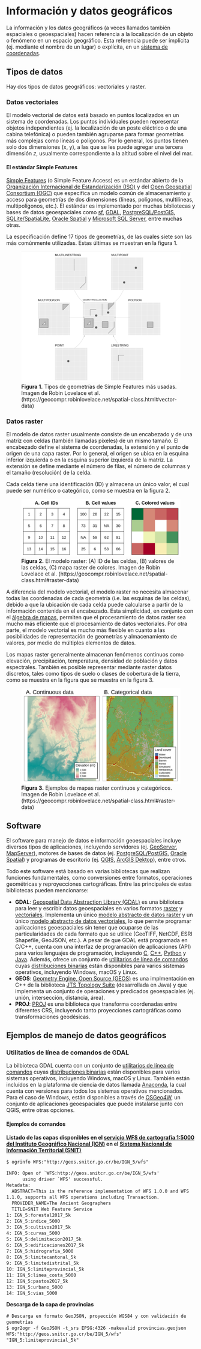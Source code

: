 # Información y datos geográficos

La información y los datos geográficos (a veces llamados también espaciales o geoespaciales) hacen referencia a la localización de un objeto o fenómeno en un espacio geográfico. Esta referencia puede ser implícita (ej. mediante el nombre de un lugar) o explícita, en un [sistema de coordenadas](https://en.wikipedia.org/wiki/Geographic_coordinate_system).

## Tipos de datos

Hay dos tipos de datos geográficos: vectoriales y raster.

### Datos vectoriales
El modelo vectorial de datos está basado en puntos localizados en un sistema de coordenadas. Los puntos individuales pueden representar objetos independientes (ej. la localización de un poste eléctrico o de una cabina telefónica) o pueden también agruparse para formar geometrías más complejas como líneas o polígonos. Por lo general, los puntos tienen solo dos dimensiones (x, y), a las que se les puede agregar una tercera dimensión _z_, usualmente correspondiente a la altitud sobre el nivel del mar.

#### El estándar Simple Features
[Simple Features](https://www.ogc.org/standards/sfa) (o Simple Feature Access) es un estándar abierto de la [Organización Internacional de Estandarización (ISO)](https://iso.org/) y del [Open Geospatial Consortium (OGC)](https://www.ogc.org/) que especifica un modelo común de almacenamiento y acceso para geometrías de dos dimensiones (líneas, polígonos, multilíneas, multipolígonos, etc.). El estándar es implementado por muchas bibliotecas y bases de datos geoespaciales como [sf](https://cran.r-project.org/web/packages/sf/index.html), [GDAL](https://gdal.org/), [PostgreSQL/PostGIS](https://en.wikipedia.org/wiki/PostGIS), [SQLite/SpatiaLite](https://www.gaia-gis.it/fossil/libspatialite/), [Oracle Spatial](https://www.oracle.com/database/technologies/spatialandgraph.html) y [Microsoft SQL Server](https://www.microsoft.com/en-us/sql-server/), entre muchas otras.

La especificación define 17 tipos de geometrías, de las cuales siete son las más comúnmente utilizadas. Estas últimas se muestran en la figura 1.

<figure>
  <img src="img/sf_types.png" alt="Tipos de geometrías de Simple Features más usadas">
  <figcaption><strong>Figura 1.</strong> Tipos de geometrías de Simple Features más usadas. Imagen de Robin Lovelace et al. (https://geocompr.robinlovelace.net/spatial-class.html#vector-data)</figcaption>
</figure>

### Datos raster
El modelo de datos raster usualmente consiste de un encabezado y de una matriz con celdas (también llamadas pixeles) de un mismo tamaño. El encabezado define el sistema de coordenadas, la extensión y el punto de origen de una capa raster. Por lo general, el origen se ubica en la esquina inferior izquierda o en la esquina superior izquierda de la matriz. La extensión se define mediante el número de filas, el número de columnas y el tamaño (resolución) de la celda.

Cada celda tiene una identificación (ID) y almacena un único valor, el cual puede ser numérico o categórico, como se muestra en la figura 2. 

<figure>
  <img src="img/modelo_raster.png" alt="El modelo raster: (A) ID de las celdas, (B) valores de las celdas, (C) mapa raster de colores">
  <figcaption><strong>Figura 2.</strong> El modelo raster: (A) ID de las celdas, (B) valores de las celdas, (C) mapa raster de colores. Imagen de Robin Lovelace et al. (https://geocompr.robinlovelace.net/spatial-class.html#raster-data)</figcaption>
</figure>
<p>

A diferencia del modelo vectorial, el modelo raster no necesita almacenar todas las coordenadas de cada geometría (i.e. las esquinas de las celdas), debido a que la ubicación de cada celda puede calcularse a partir de la información contenida en el encabezado. Esta simplicidad, en conjunto con el [álgebra de mapas](https://en.wikipedia.org/wiki/Map_algebra), permiten que el procesamiento de datos raster sea mucho más eficiente que el procesamiento de datos vectoriales. Por otra parte, el modelo vectorial es mucho más flexible en cuanto a las posibilidades de representación de geometrías y almacenamiento de valores, por medio de múltiples elementos de datos.

Los mapas raster generalmente almacenan fenómenos continuos como elevación, precipitación, temperatura, densidad de población y datos espectrales. También es posible representar mediante raster datos discretos, tales como tipos de suelo o clases de cobertura de la tierra, como se muestra en la figura que se muestra en la figura 3.

<figure>
  <img src="img/raster_continuo_categorico.png" alt="Ejemplos de mapas raster continuos y categóricos">
  <figcaption><strong>Figura 3.</strong> Ejemplos de mapas raster continuos y categóricos. Imagen de Robin Lovelace et al. (https://geocompr.robinlovelace.net/spatial-class.html#raster-data)</figcaption>
</figure>

## Software
El software para manejo de datos e información geoespaciales incluye diversos tipos de aplicaciones, incluyendo servidores (ej. [GeoServer](http://geoserver.org/), [MapServer](https://mapserver.org/)), motores de bases de datos (ej. [PostgreSQL/PostGIS](https://postgis.net/), [Oracle Spatial](https://www.oracle.com/database/technologies/spatialandgraph/spatial-features.html)) y programas de escritorio (ej. [QGIS](https://www.qgis.org/), [ArcGIS Dektop](https://desktop.arcgis.com/)), entre otros.

Todo este software está basado en varias bibliotecas que realizan funciones fundamentales, como conversiones entre formatos, operaciones geométricas y reproyecciones cartográficas. Entre las principales de estas bibliotecas pueden mencionarse:

* **GDAL**: [Geospatial Data Abstraction Library (GDAL)](https://gdal.org/) es una biblioteca para leer y escribir datos geoespaciales en varios formatos [raster](https://gdal.org/drivers/raster/) y [vectoriales](https://gdal.org/drivers/vector/). Implementa un único [modelo abstracto de datos raster](https://gdal.org/user/raster_data_model.html) y un único [modelo abstracto de datos vectoriales](https://gdal.org/user/vector_data_model.html), lo que permite programar aplicaciones geoespaciales sin tener que ocuparse de las particularidades de cada formato que se utilice (GeoTIFF, NetCDF, ESRI Shapefile, GeoJSON, etc.). A pesar de que GDAL está programada en C/C++, cuenta con una interfaz de programación de aplicaciones (API) para varios lenguajes de programación, incluyendo [C](https://gdal.org/api/index.html#c-api), [C++](https://gdal.org/api/index.html#id3), [Python](https://gdal.org/python/index.html) y [Java](https://gdal.org/java/overview-summary.html). Además, ofrece un conjunto de [utilitarios de línea de comandos](https://gdal.org/programs/) cuyas [distribuciones binarias](https://gdal.org/download.html#binaries) están disponibles para varios sistemas operativos, incluyendo Windows, macOS y Linux.
* **GEOS**: [Geometry Engine, Open Source (GEOS)](https://trac.osgeo.org/geos) es una implmentación en C++ de la biblioteca [JTS Topology Suite](http://www.tsusiatsoftware.net/jts/main.html) (desarrollada en Java) y que implementa un conjunto de operaciones y predicados geoespaciales (ej. unión, intersección, distancia, área).
* **PROJ**: [PROJ](https://proj.org/) es una biblioteca que transforma coordenadas entre diferentes CRS, incluyendo tanto proyecciones cartográficas como transformaciones geodésicas.

## Ejemplos de manejo de datos geográficos
### Utilitatios de línea de comandos de GDAL
La bilbioteca GDAL cuenta con un conjunto de [utilitarios de línea de comandos](https://gdal.org/programs/) cuyas [distribuciones binarias](https://gdal.org/download.html#binaries) están disponibles para varios sistemas operativos, incluyendo Windows, macOS y Linux. También están incluídos en la plataforma de ciencia de datos llamada [Anaconda](https://www.anaconda.com/), la cual cuenta con versiones para todos los sistemas operativos mencionados. Para el caso de Windows, están disponibles a través de [OSGeo4W](https://www.osgeo.org/projects/osgeo4w/), un conjunto de aplicaciones geoespaciales que puede instalarse junto con QGIS, entre otras opciones.

#### Ejemplos de comandos
**Listado de las capas disponibles en el [servicio WFS de cartografía 1:5000 del Instituto Geográfico Nacional (IGN)](https://www.snitcr.go.cr/ico_servicios_ogc_info?k=bm9kbzo6MjY=&nombre=IGN%20Cartograf%C3%ADa%201:5mil) en el [Sistema Nacional de Información Territorial (SNIT)](https://www.snitcr.go.cr/)**
```shell
$ ogrinfo WFS:"http://geos.snitcr.go.cr/be/IGN_5/wfs"
```
```
INFO: Open of `WFS:http://geos.snitcr.go.cr/be/IGN_5/wfs'
      using driver `WFS' successful.
Metadata:
  ABSTRACT=This is the reference implementation of WFS 1.0.0 and WFS 1.1.0, supports all WFS operations including Transaction.
  PROVIDER_NAME=The Ancient Geographers
  TITLE=SNIT Web Feature Service
1: IGN_5:forestal2017_5k
2: IGN_5:indice_5000
3: IGN_5:cultivos2017_5k
4: IGN_5:curvas_5000
5: IGN_5:delimitacion2017_5k
6: IGN_5:edificaciones2017_5k
7: IGN_5:hidrografia_5000
8: IGN_5:limitecantonal_5k
9: IGN_5:limitedistrital_5k
10: IGN_5:limiteprovincial_5k
11: IGN_5:linea_costa_5000
12: IGN_5:pastos2017_5k
13: IGN_5:urbano_5000
14: IGN_5:vias_5000
```

**Descarga de la capa de provincias**
```shell
# Descarga en formato GeoJSON, proyección WGS84 y con validación de geometrías
$ ogr2ogr -f GeoJSON -t_srs EPSG:4326 -makevalid provincias.geojson WFS:"http://geos.snitcr.go.cr/be/IGN_5/wfs" "IGN_5:limiteprovincial_5k"
```

